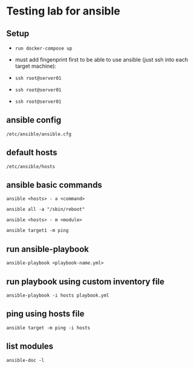 # Testing lab for ansible

## Setup
- `run docker-compose up`
- must add fingenprint first to be able to use ansible (just ssh into each target machine):

- `ssh root@server01`
- `ssh root@server01`
- `ssh root@server01`

## ansible config
`/etc/ansible/ansible.cfg`

## default hosts
`/etc/ansible/hosts`

## ansible basic commands
`ansible <hosts> - a <command>`

`ansible all -a "/sbin/reboot"`

`ansible <hosts> - m <module>`

`ansible target1 -m ping`

## run ansible-playbook
`ansible-playbook <playbook-name.yml>`

## run playbook using custom inventory file
`ansible-playbook -i hosts playbook.yml`

## ping using hosts file
`ansible target -m ping -i hosts`

## list modules
`ansible-doc -l`